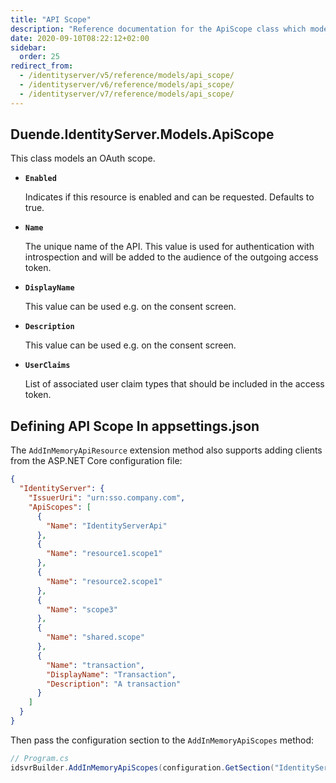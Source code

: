 ```yaml
---
title: "API Scope"
description: "Reference documentation for the ApiScope class which models an OAuth scope in Duende IdentityServer, including its properties and configuration options."
date: 2020-09-10T08:22:12+02:00
sidebar:
  order: 25
redirect_from:
  - /identityserver/v5/reference/models/api_scope/
  - /identityserver/v6/reference/models/api_scope/
  - /identityserver/v7/reference/models/api_scope/
---
```


## Duende.IdentityServer.Models.ApiScope

This class models an OAuth scope.

* **`Enabled`**

  Indicates if this resource is enabled and can be requested. Defaults to true.

* **`Name`**

  The unique name of the API. This value is used for authentication with introspection and will be added to the audience
  of the outgoing access token.

* **`DisplayName`**

  This value can be used e.g. on the consent screen.

* **`Description`**

  This value can be used e.g. on the consent screen.

* **`UserClaims`**

  List of associated user claim types that should be included in the access token.

## Defining API Scope In appsettings.json

The `AddInMemoryApiResource` extension method also supports adding clients from the ASP.NET Core configuration file:

```json
{
  "IdentityServer": {
    "IssuerUri": "urn:sso.company.com",
    "ApiScopes": [
      {
        "Name": "IdentityServerApi"
      },
      {
        "Name": "resource1.scope1"
      },
      {
        "Name": "resource2.scope1"
      },
      {
        "Name": "scope3"
      },
      {
        "Name": "shared.scope"
      },
      {
        "Name": "transaction",
        "DisplayName": "Transaction",
        "Description": "A transaction"
      }
    ]
  }
}
```

Then pass the configuration section to the `AddInMemoryApiScopes` method:

```cs
// Program.cs
idsvrBuilder.AddInMemoryApiScopes(configuration.GetSection("IdentityServer:ApiScopes"))
```
